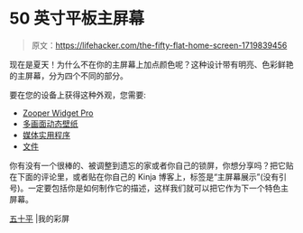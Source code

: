 # 50 英寸平板主屏幕

> 原文：<https://lifehacker.com/the-fifty-flat-home-screen-1719839456>

现在是夏天！为什么不在你的主屏幕上加点颜色呢？这种设计带有明亮、色彩鲜艳的主屏幕，分为四个不同的部分。



要在您的设备上获得这种外观，您需要:

*   [Zooper Widget Pro](https://play.google.com/store/apps/details?id=org.zooper.zwpro)
*   [多画面动态壁纸](https://play.google.com/store/apps/details?id=org.tamanegi.wallpaper.multipicture)
*   [媒体实用程序](https://play.google.com/store/apps/details?id=com.batescorp.notificationmediacontrols.alpha)
*   [文件](https://www.dropbox.com/sh/ikrbqetdzcf0i0r/AAC4ObXYGsl2fmpAhi7G2ge1a?dl=0)

你有没有一个很棒的、被调整到遗忘的家或者你自己的锁屏，你想分享吗？把它贴在下面的评论里，或者贴在你自己的 Kinja 博客上，标签是“主屏幕展示”(没有引号)。一定要包括你是如何制作它的描述，这样我们就可以把它作为下一个特色主屏幕。

[五十平](http://mycolorscreen.com/2015/07/23/fifty-flat-setup/) |我的彩屏